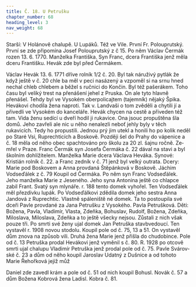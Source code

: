 ```yaml
---
title: Č. 18. U Petrušku
chapter_number: 68
heading_level: 3
nav_weight: 68
---
```




Starší: V Holánově chalupě. U Lupáků. Též ve Vile. První Fr. Polouprutský.
První se zde připomína Josef Polouprutský z č 15. Po něm Václav Čermák rozen 13. 6. 1770.
Manželka Františka. Syn Franc, dcera Františka jenž měla dceru Františku. Hevák zde byl před
Čermákem.

Václav Hevák 13. 6. 1771 dříve rolník 1/2 č. 20. Byl tak náruživý pytlák že když ještě v č. 20 chle­
ba měl v peci nasázený a vzpoměl si na srnu hned nechal chleb chlebem a běžel s ručnici do Končin.
Byl též pašerákem. Toho času byl veliký trest na přenášení jehel z Pruska. On ale tyto hlavně
přenášel. Tehdy byl ve Vysokém oberpolicajtem (tajemník) nějaký Špika. Hevákovi chodila žena
naproti. Tak v. Landvaši o tom zvěděli a chytili jí a přivedli ve Vysokém do kanceláře. Hevák chycen
na cestě a přiveden též tam. Vida ženu sedící u dveří hodil ji rukavice. Ona jsouc propuštěna šla
domů. Jeho zavřeli ale nic u něho nenalezli neboť jehly byly v těch rukavicích. Tedy ho propustili.
Jednou prý jim utekl a honili ho po kolik neděl po Staré Vsi, Ruprechticích a Boskově. Později šel
do Prahy do vápenice a č. 18 měla od něho obec spachtováno pro školu za 20 zl. šajnu ročně. Ze­
mřel v Praze.
Franc Čermák syn Josefa Čermáka č. 22 dával na stavi a byl školním dohlížitelem.
Manželka Marie dcera Václava Heváka. Synové: Kristián rolník č. 22. a Franc zedník v č. 71 jenž
byl velký outrata. Dcery: Marie pod Boskovem a Anna provdaná Štěpánková v Boskově.
Jáchim Vodseďálek z č. 79 Koupil od Čermáka. Po něm syn Franc Vodseďálek. Jeho manželka
Marie z Jeseného. Jeho syna Antonina ještě co chlapce zabil Frant. Svatý syn mlynáře. r. 188 tento
domek vyhořel. Ten Vodseďálek měl přezdivku lupák. Po Vodseďálkovi zdědila domek jeho sestra
Anna Jandová z Ruprechtic. Vlastně spáleniště né domek. Ta to postoupila své dceři Pavle provdané
za Jana Petrušku z Vysokého.
Pavla Petrušková. Děti: Božena, Pavla, Vladimír, Vlasta, Zdeňka, Bohuslav, Rudolf, Božena,
Zdeňka, Miloslava, Miloslava, Zdeňka a to ještě všecky nejsou. Zůstali z nich však pouze tři.
Po smrti své ženy ujal domek Jan Petruška stavbvedoucí. Ten vystavěl r. 1908 novou stodolu.
Koupil pole od č. 75, 13 a 51. On vystavěl dům znova na způsob vili. Druhá žena Marie jenž přišla
do chudobince. Pole od č. 13 Petruška prodal Hevákovi jenž vyměnil s č. 80.
R. 1928 po otcově smrti ujal chalupu Vladimír Petruška jenž prodal pole od č. 75. Pavle Svárov­
ské č. 23 a dům od něho koupil Jaroslav Udatný z Dušnice a od tohoto Marie Řehořková jejíž můž


Daniel zde zavedl krám a pole od č. 51 od nich koupil Bohusl. Novák č. 57 a dům Božena Kobrová
žena Ladisl. Kobra č. 81.
